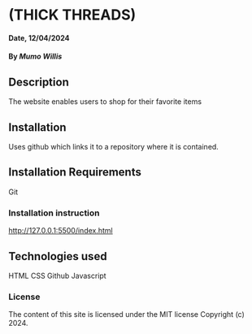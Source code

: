 
# (THICK THREADS)

#### Date, 12/04/2024

#### By *Mumo Willis*

## Description
The website enables users to shop for their favorite items

## Installation
Uses github which links it to a repository where it is contained.

## Installation Requirements
Git

### Installation instruction

http://127.0.0.1:5500/index.html

## Technologies used
HTML
CSS
Github
Javascript

### License
The content of this site is licensed under the MIT license
Copyright (c) 2024.
